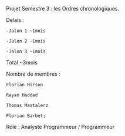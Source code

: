 Projet Semestre 3 : les Ordres chronologiques.

Delais : 

	-Jalon 1 ~1mois
	
	-Jalon 2 ~1mois

	-Jalon 3 ~1mois

Total ~3mois

Nombre de membres : 

	Florian Hirson

	Rayan Haddad

	Thomas Mastalerz

	Florian Barbet;

Role : Analyste Programmeur / Programmeur
